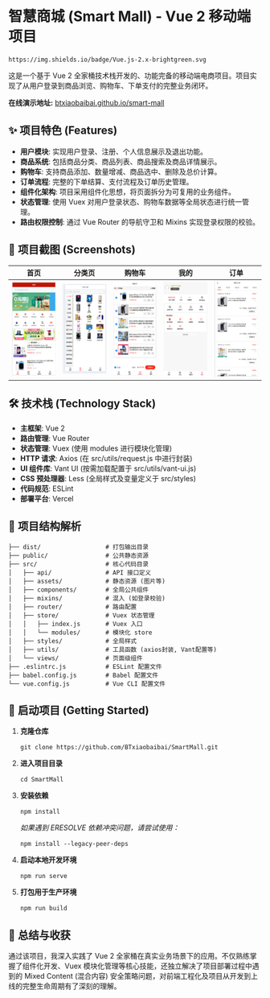 # 智慧商城 (Smart Mall) - Vue 2 移动端项目



```vue2
https://img.shields.io/badge/Vue.js-2.x-brightgreen.svg
```



这是一个基于 Vue 2 全家桶技术栈开发的、功能完备的移动端电商项目。项目实现了从用户登录到商品浏览、购物车、下单支付的完整业务闭环。

**在线演示地址:** [btxiaobaibai.github.io/smart-mall](https://btxiaobaibai.github.io/smart-mall/)

## ✨ 项目特色 (Features)

- **用户模块**: 实现用户登录、注册、个人信息展示及退出功能。
- **商品系统**: 包括商品分类、商品列表、商品搜索及商品详情展示。
- **购物车**: 支持商品添加、数量增减、商品选中、删除及总价计算。
- **订单流程**: 完整的下单结算、支付流程及订单历史管理。
- **组件化架构**: 项目采用组件化思想，将页面拆分为可复用的业务组件。
- **状态管理**: 使用 Vuex 对用户登录状态、购物车数据等全局状态进行统一管理。
- **路由权限控制**: 通过 Vue Router 的导航守卫和 Mixins 实现登录权限的校验。

## 📸 项目截图 (Screenshots)

| 首页                                                  | 分类页                                                       | 购物车                                                | 我的                                                  | 订单                                                   |
| ----------------------------------------------------- | ------------------------------------------------------------ | ----------------------------------------------------- | ----------------------------------------------------- | ------------------------------------------------------ |
| <img src="./picture/images/home-image.png" width="250"/> | <img src="./picture/images/classification-image.png" width="250"/> | <img src="./picture/images/cart-image.png" width="250"/> | <img src="./picture/images/user-image.png" width="250"/> | <img src="./picture/images/order-image.png" width="250"/> |


## 🛠️ 技术栈 (Technology Stack)

- **主框架**: Vue 2
- **路由管理**: Vue Router
- **状态管理**: Vuex (使用 modules 进行模块化管理)
- **HTTP 请求**: Axios (在 src/utils/request.js 中进行封装)
- **UI 组件库**: Vant UI (按需加载配置于 src/utils/vant-ui.js)
- **CSS 预处理器**: Less (全局样式及变量定义于 src/styles)
- **代码规范**: ESLint
- **部署平台**: Vercel

## 📁 项目结构解析

```
├── dist/                  # 打包输出目录
├── public/                # 公共静态资源
├── src/                   # 核心代码目录
│   ├── api/               # API 接口定义
│   ├── assets/            # 静态资源 (图片等)
│   ├── components/        # 全局公共组件
│   ├── mixins/            # 混入 (如登录校验)
│   ├── router/            # 路由配置
│   ├── store/             # Vuex 状态管理
│   │   ├── index.js       # Vuex 入口
│   │   └── modules/       # 模块化 store
│   ├── styles/            # 全局样式
│   ├── utils/             # 工具函数 (axios封装, Vant配置等)
│   └── views/             # 页面级组件
├── .eslintrc.js           # ESLint 配置文件
├── babel.config.js        # Babel 配置文件
└── vue.config.js          # Vue CLI 配置文件
```

## 🚀 启动项目 (Getting Started)

1. **克隆仓库**

   ```
   git clone https://github.com/BTxiaobaibai/SmartMall.git
   ```

2. **进入项目目录**

   ```
   cd SmartMall
   ```

3. **安装依赖**

   ```
   npm install
   ```

   *如果遇到 ERESOLVE 依赖冲突问题，请尝试使用：*

   ```
   npm install --legacy-peer-deps
   ```

4. **启动本地开发环境**

   ```
   npm run serve
   ```

5. **打包用于生产环境**

   ```
   npm run build
   ```

## 📝 总结与收获

通过该项目，我深入实践了 Vue 2 全家桶在真实业务场景下的应用。不仅熟练掌握了组件化开发、Vuex 模块化管理等核心技能，还独立解决了项目部署过程中遇到的 Mixed Content (混合内容) 安全策略问题，对前端工程化及项目从开发到上线的完整生命周期有了深刻的理解。